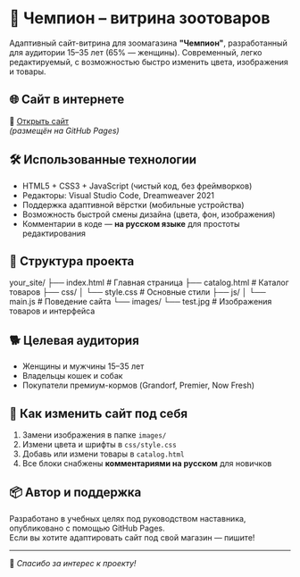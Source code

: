 # 🐾 Чемпион – витрина зоотоваров

Адаптивный сайт-витрина для зоомагазина **"Чемпион"**, разработанный для аудитории 15–35 лет (65% — женщины). Современный, легко редактируемый, с возможностью быстро изменить цвета, изображения и товары.

## 🌐 Сайт в интернете

🔗 [Открыть сайт](https://AVS74.github.io/petshop-site/)  
_(размещён на GitHub Pages)_

## 🛠 Использованные технологии

- HTML5 + CSS3 + JavaScript (чистый код, без фреймворков)
- Редакторы: Visual Studio Code, Dreamweaver 2021
- Поддержка адаптивной вёрстки (мобильные устройства)
- Возможность быстрой смены дизайна (цвета, фон, изображения)
- Комментарии в коде — **на русском языке** для простоты редактирования

## 📁 Структура проекта

your_site/
├── index.html # Главная страница
├── catalog.html # Каталог товаров
├── css/
│ └── style.css # Основные стили
├── js/
│ └── main.js # Поведение сайта
└── images/
└── test.jpg # Изображения товаров и интерфейса

## 🐕 Целевая аудитория

- Женщины и мужчины 15–35 лет
- Владельцы кошек и собак
- Покупатели премиум-кормов (Grandorf, Premier, Now Fresh)

## 🔧 Как изменить сайт под себя

1. Замени изображения в папке `images/`
2. Измени цвета и шрифты в `css/style.css`
3. Добавь или измени товары в `catalog.html`
4. Все блоки снабжены **комментариями на русском** для новичков

## 📦 Автор и поддержка

Разработано в учебных целях под руководством наставника, опубликовано с помощью GitHub Pages.  
Если вы хотите адаптировать сайт под свой магазин — пишите!

---

🧡 _Спасибо за интерес к проекту!_
